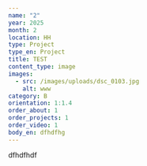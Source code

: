 ```yaml
---
name: "2"
year: 2025
month: 2
location: HH
type: Project
type_en: Project
title: TEST
content_type: image
images:
  - src: /images/uploads/dsc_0103.jpg
    alt: www
category: B
orientation: 1:1.4
order_about: 1
order_projects: 1
order_video: 1
body_en: dfhdfhg
---
```

dfhdfhdf
